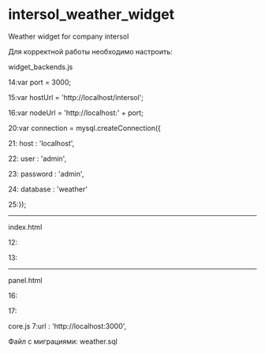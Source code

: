 # intersol_weather_widget
Weather widget for company intersol

Для корректной работы необходимо настроить:

widget_backends.js

14:var port = 3000;

15:var hostUrl = 'http://localhost/intersol';

16:var nodeUrl = 'http://localhost:' + port;


20:var connection = mysql.createConnection({

21:    host     : 'localhost',

22:    user     : 'admin',

23:    password : 'admin',

24:    database : 'weather'

25:});

___________
index.html

12: <link rel="stylesheet" href="style.css">

13: <script type="text/javascript" src="core.js"></script>


___________
panel.html

16: <link rel="stylesheet" href="http://localhost/intersol/style.css">

17: <script type="text/javascript" src="http://localhost/intersol/core.js"></script>

core.js
7:url : 'http://localhost:3000',

Файл с миграциями:
weather.sql
